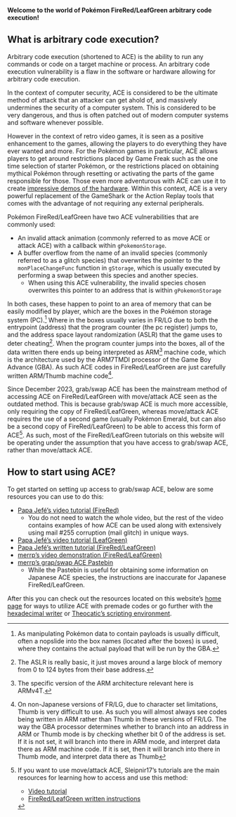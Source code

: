 **Welcome to the world of Pokémon FireRed/LeafGreen arbitrary code execution!**

## What is arbitrary code execution?

Arbitrary code execution (shortened to ACE) is the ability to run any commands or code on a target machine or process.
An arbitrary code execution vulnerability is a flaw in the software or hardware allowing for arbitrary code execution.

In the context of computer security, ACE is considered to be the ultimate method of attack that an attacker can get ahold of, and massively undermines the security of a computer system.
This is considered to be very dangerous, and thus is often patched out of modern computer systems and software whenever possible.

However in the context of retro video games, it is seen as a positive enhancement to the games, allowing the players to do everything they have ever wanted and more.
For the Pokémon games in particular, ACE allows players to get around restrictions placed by Game Freak such as the one time selection of starter Pokémon, or the restrictions placed on obtaining mythical Pokémon through resetting or activating the parts of the game responsible for those.
Those even more adventurous with ACE can use it to create [impressive demos of the hardware](https://www.youtube.com/watch?v=Vjm8P8utT5g).
Within this context, ACE is a very powerful replacement of the GameShark or the Action Replay tools that comes with the advantage of not requiring any external peripherals.

Pokémon FireRed/LeafGreen have two ACE vulnerabilities that are commonly used:

- An invalid attack animation (commonly referred to as move ACE or attack ACE) with a callback within `gPokemonStorage`.
- A buffer overflow from the name of an invalid species (commonly referred to as a glitch species) that overwrites the pointer to the `monPlaceChangeFunc` function in `gStorage`, which is usually executed by performing a swap between this species and another species.
    - When using this ACE vulnerability, the invalid species chosen overwrites this pointer to an address that is within `gPokemonStorage`

In both cases, these happen to point to an area of memory that can be easily modified by player, which are the boxes in the Pokémon storage system (PC).[^1]
Where in the boxes usually varies in FR/LG due to both the entrypoint (address) that the program counter (the pc register) jumps to, and the address space layout randomization (ASLR) that the game uses to deter cheating[^2].
When the program counter jumps into the boxes, all of the data written there ends up being interpreted as ARM[^3] machine code, which is the architecture used by the ARM7TMDI processor of the Game Boy Advance (GBA).
As such ACE codes in FireRed/LeafGreen are just carefully written ARM/Thumb machine code[^4].

Since December 2023, grab/swap ACE has been the mainstream method of accessing ACE on FireRed/LeafGreen with move/attack ACE seen as the outdated method.
This is because grab/swap ACE is much more accessible, only requiring the copy of FireRed/LeafGreen, whereas move/attack ACE requires the use of a second game (usually Pokémon Emerald, but can also be a second copy of FireRed/LeafGreen) to be able to access this form of ACE[^5].
As such, most of the FireRed/LeafGreen tutorials on this website will be operating under the assumption that you have access to grab/swap ACE, rather than move/attack ACE.

[^1]: As manipulating Pokémon data to contain payloads is usually difficult, often a nopslide into the box names (located after the boxes) is used, where they contains the actual payload that will be run by the GBA.
[^2]: The ASLR is really basic, it just moves around a large block of memory from 0 to 124 bytes from their base address.
[^3]: The specific version of the ARM architecture relevant here is ARMv4T.
[^4]:
    On non-Japanese versions of FR/LG, due to character set limitations, Thumb is very difficult to use.
    As such you will almost always see codes being written in ARM rather than Thumb in these versions of FR/LG.
    The way the GBA processor determines whether to branch into an address in ARM or Thumb mode is by checking whether bit 0 of the address is set.
    If it is not set, it will branch into there in ARM mode, and interpret data there as ARM machine code.
    If it is set, then it will branch into there in Thumb mode, and interpret data there as Thumb 
[^5]:
    If you want to use move/attack ACE, Sleipnir17’s tutorials are the main resources for learning how to access and use this method:
    
    - [Video tutorial](https://www.youtube.com/watch?v=kwOIOzczs8w)
    - [FireRed/LeafGreen written instructions](https://pastebin.com/UFspsi9N)

## How to start using ACE?

To get started on setting up access to grab/swap ACE, below are some resources you can use to do this:

- [Papa Jefé’s video tutorial (FireRed)](https://www.youtube.com/watch?v=3jkcq8e9NO4&t)
    - You do not need to watch the whole video, but the rest of the video contains examples of how ACE can be used along with extensively using mail #255 corruption (mail glitch) in unique ways.
- [Papa Jefé’s video tutorial (LeafGreen)](https://www.youtube.com/watch?v=8d2kd2_iVps)
- [Papa Jefé’s written tutorial (FireRed/LeafGreen)](https://docs.google.com/spreadsheets/d/1b0cQkzVpqpMv40desNHaAH-NbHXXdANsS9edXnhdfCk/edit?gid=1742936281#gid=1742936281)
- [merrp’s video demonstration (FireRed/LeafGreen)](https://www.youtube.com/watch?v=yVhK4pLC9ac)
- [merrp’s grap/swap ACE Pastebin](https://pastebin.com/pDXf5rGD)
    - While the Pastebin is useful for obtaining some information on Japanese ACE species, the instructions are inaccurate for Japanese FireRed/LeafGreen.

After this you can check out the resources located on this website’s [home page](../../index.md) for ways to utilize ACE with premade codes or go further with the [hexadecimal writer](../complex-payloads/hex-writer.md) or [Theocatic’s scripting environment](https://gist.github.com/Theocatic/39ed337ecd590b47fad14f791cf16bb5).
